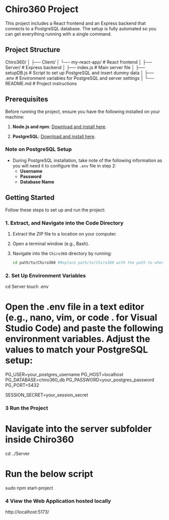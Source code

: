 # Chiro360 Project

This project includes a React frontend and an Express backend that connects to a PostgreSQL database. The setup is fully automated so you can get everything running with a single command.

## Project Structure

Chiro360/ │
├── Client/
│ └── my-react-app/ # React frontend
│
├── Server/ # Express backend
│ ├── index.js # Main server file
│ ├── setupDB.js # Script to set up PostgreSQL and insert dummy data
│ ├── .env # Environment variables for PostgreSQL and server settings
│
└── README.md # Project instructions

## Prerequisites

Before running the project, ensure you have the following installed on your machine:

1. **Node.js and npm**: [Download and install here](https://nodejs.org/).

2. **PostgreSQL**: [Download and install here](https://www.postgresql.org/download/).

### Note on PostgreSQL Setup

- During PostgreSQL installation, take note of the following information as you will need it to configure the `.env` file in step 2:
  - **Username**
  - **Password**
  - **Database Name**

## Getting Started

Follow these steps to set up and run the project:

### 1. Extract, and Navigate into the Code Directory

1. Extract the ZIP file to a location on your computer.
2. Open a terminal window (e.g., Bash).
3. Navigate into the `Chiro360` directory by running:

   ```bash
   cd path/to/Chiro360 #Replace path/to/Chiro360 with the path to where you extracted the ZIP file.
   ```

### 2. Set Up Environment Variables

cd Server
touch .env

# Open the .env file in a text editor (e.g., nano, vim, or code . for Visual Studio Code) and paste the following environment variables. Adjust the values to match your PostgreSQL setup:

PG_USER=your_postgres_username
PG_HOST=localhost
PG_DATABASE=chiro360_db
PG_PASSWORD=your_postgres_password
PG_PORT=5432

SESSION_SECRET=your_session_secret

### 3 Run the Project

# Navigate into the server subfolder inside Chiro360

cd ../Server

# Run the below script

sudo npm start-project

### 4 View the Web Application hosted locally

http://localhost:5173/
